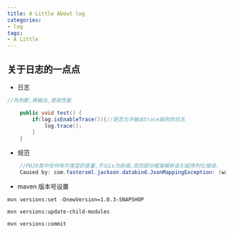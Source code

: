 ```yaml
---
title: A Little About log
categories:
- log
tags: 
- A Little
---
```


## 关于日志的一点点

* 日志

```java
//先判断,再输出,提高性能

    public void test() {
        if(log.isEnableTrace()){//是否允许输出trace级别的日志
            log.trace();
        }
    }
```
* 规范

```java
    //POJO类中任何布尔类型的变量,不以is为前缀,否则部分框架解析会引起序列化错误.
    Caused by: com.fasterxml.jackson.databind.JsonMappingException: (was java.lang.NullPointerException)
```
* maven 版本号设置

```
mvn versions:set -DnewVersion=1.0.3-SNAPSHOP

mvn versions:update-child-modules

mvn versions:commit
```
